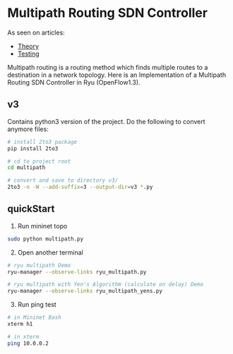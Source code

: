 # Multipath Routing SDN Controller

As seen on articles:

* [Theory](https://wildanmsyah.wordpress.com/2018/01/13/multipath-routing-with-load-balancing-using-ryu-openflow-controller)
* [Testing](https://wildanmsyah.wordpress.com/2018/01/21/testing-ryu-multipath-routing-with-load-balancing-on-mininet)

Multipath routing is a routing method which finds multiple routes to a destination in a network topology. Here is an Implementation of a Multipath Routing SDN Controller in Ryu (OpenFlow1.3).

## v3

Contains python3 version of the project. Do the following to convert anymore files: 

```bash
# install 2to3 package
pip install 2to3

# cd to project root
cd multipath

# convert and save to directory v3/
2to3 -n -W --add-suffix=3 --output-dir=v3 *.py
```

## quickStart

1. Run mininet topo

```bash
sudo python multipath.py 
```

2. Open another terminal

```bash   
# ryu multipath Demo
ryu-manager --observe-links ryu_multipath.py

# ryu multipath with Yen's Algorithm (calculate on delay) Demo
ryu-manager --observe-links ryu_multipath_yens.py
```
    
3. Run ping test

```bash
# in Mininet Bash
xterm h1

# in xterm
ping 10.0.0.2
```
